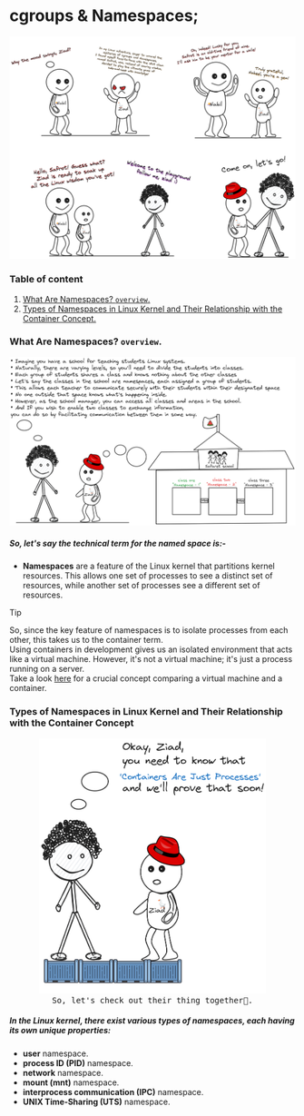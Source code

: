 # cgroups & Namespaces;

<img alt="meme.png" src="assets/meme.png" />


### Table of content

1. [What Are Namespaces? ```overview```.](#desc0)
2. [Types of Namespaces in Linux Kernel and Their Relationship with the Container Concept.](#desc1)

<a name="desc0"></a>
### What Are Namespaces? ```overview```.

<img alt="Why.png" src="assets/Why.png" />

##### So, let's say the technical term for the named space is:- 

- **Namespaces** are a feature of the Linux kernel that partitions kernel resources. This allows one set of processes to see a distinct set of resources, while another set of processes see a different set of resources.

> [!TIP]
> So, since the key feature of namespaces is to isolate processes from each other, this takes us to the container term.<br>
> Using containers in development gives us an isolated environment  that acts like a virtual machine. However, it's not a virtual machine; it's just a process running on a server. <br>
> Take a look [here](https://github.com/Mohamed-abdalazez/DockerInDeep#crucial-concept-between-a-virtual-machine-and-a-container) for a crucial concept comparing a virtual machine and a container.

<a name="desc1"></a>
### Types of Namespaces in Linux Kernel and Their Relationship with the Container Concept

<p align="center">
   <img src="assets/Containers _Are_Just_Processes.png"  width="400px" height="450px"><br>
  <samp>
    So, let's check out their thing together🐬.
  </samp>
</p>

##### In the Linux kernel, there exist various types of namespaces, each having its own unique properties:
- **user** namespace.
- **process ID (PID)** namespace.
- **network** namespace.
- **mount (mnt)** namespace.
- **interprocess communication (IPC)** namespace.
-  **UNIX Time‑Sharing (UTS)** namespace.



